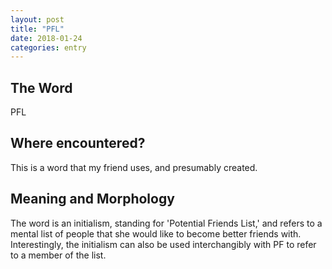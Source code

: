 ```yaml
---
layout: post
title: "PFL"
date: 2018-01-24
categories: entry
---
```

## The Word
PFL

## Where encountered?
This is a word that my friend uses, and presumably created.


## Meaning and Morphology
The word is an initialism, standing for 'Potential Friends List,' and refers to a mental list of people that she would like to become better friends with.
Interestingly, the initialism can also be used interchangibly with PF to refer to a member of the list.
